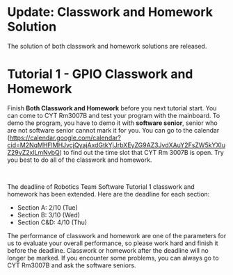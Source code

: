 # Update: Classwork and Homework Solution
The solution of both classwork and homework solutions are released.

# Tutorial 1 - GPIO Classwork and Homework
Finish **Both Classwork and Homework** before you next tutorial start. You can come to CYT Rm3007B and test your program with the mainboard. To demo the program, you have to demo it with **software senior**, senior who are not software senior cannot mark it for you. You can go to the calendar (https://calendar.google.com/calendar?cid=M2NqMHFlMHJvcjQyajAxdGtkYjJrbXEyZG9AZ3JvdXAuY2FsZW5kYXIuZ29vZ2xlLmNvbQ) to find out the time slot that CYT Rm 3007B is open. Try you best to do all of the classwork and homework.

<br>

The deadline of Robotics Team Software Tutorial 1 classwork and homework has been extended. Here are the deadline for each section:
- Section A: 2/10 (Tue)
- Section B: 3/10 (Wed)
- Section C&D: 4/10 (Thu)
 
The performance of classwork and homework are one of the parameters for us to evaluate your overall performance, so please work hard and finish it before the deadline. Classwork or homework after the deadline will no longer be marked. If you encounter some problems, you can always go to CYT Rm3007B and ask the software seniors.